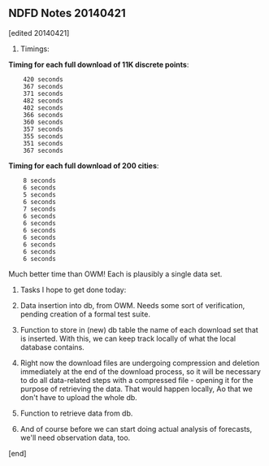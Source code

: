 ## NDFD Notes 20140421

[edited 20140421]

1. Timings:

  **Timing for each full download of 11K discrete points**:

        420 seconds
        367 seconds
        371 seconds
        482 seconds
        402 seconds
        366 seconds
        360 seconds
        357 seconds
        355 seconds
        351 seconds
        367 seconds

  **Timing for each full download of 200 cities**:

        8 seconds
        6 seconds
        5 seconds
        6 seconds
        7 seconds
        6 seconds
        6 seconds
        6 seconds
        6 seconds
        6 seconds
        6 seconds
        6 seconds

  Much better time than OWM! Each is plausibly a single data set.

1. Tasks I hope to get done today:

  2. Data insertion into db, from OWM. Needs some sort of verification, pending creation of a formal test suite.

  2. Function to store in (new) db table the name of each download set that is inserted. With this, we can keep track locally of what the local database contains.

  2. Right now the download files are undergoing compression and deletion immediately at the end of the download process, so it will be necessary to do all data-related steps with a compressed file - opening it for the purpose of retrieving the data. That would happen locally, Ao that we don't have to upload the whole db.

  2. Function to retrieve data from db.

  2. And of course before we can start doing actual analysis of forecasts, we'll need observation data, too.

[end]
